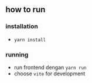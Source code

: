 ## how to run

### installation

- `yarn install`

### running

- run frontend dengan `yarn run`
- choose `vite` for development